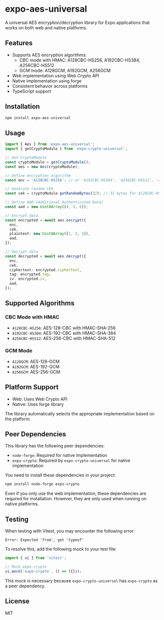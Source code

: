 # expo-aes-universal

A universal AES encryption/decryption library for Expo applications that works on both web and native platforms.

## Features

- Supports AES encryption algorithms:
  - CBC mode with HMAC: A128CBC-HS256, A192CBC-HS384, A256CBC-HS512
  - GCM mode: A128GCM, A192GCM, A256GCM
- Web implementation using Web Crypto API
- Native implementation using forge
- Consistent behavior across platforms
- TypeScript support

## Installation

```bash
npm install expo-aes-universal
```

## Usage

```typescript
import { Aes } from 'expo-aes-universal';
import { getCryptoModule } from 'expo-crypto-universal';

// Get CryptoModule
const cryptoModule = getCryptoModule();
const aes = new Aes(cryptoModule);

// Define encryption algorithm
const enc = 'A128CBC-HS256'; // or 'A192CBC-HS384', 'A256CBC-HS512', 'A128GCM', 'A192GCM', 'A256GCM'

// Generate random CEK
const cek = cryptoModule.getRandomBytes(32); // 32 bytes for A128CBC-HS256

// Define AAD (Additional Authenticated Data)
const aad = new Uint8Array([4, 5, 6]);

// Encrypt data
const encrypted = await aes.encrypt({
  enc,
  cek,
  plaintext: new Uint8Array([1, 2, 3]),
  aad,
});

// Decrypt data
const decrypted = await aes.decrypt({
  enc,
  cek,
  ciphertext: encrypted.ciphertext,
  tag: encrypted.tag,
  iv: encrypted.iv,
  aad,
});
```

## Supported Algorithms

### CBC Mode with HMAC

- `A128CBC-HS256`: AES-128-CBC with HMAC-SHA-256
- `A192CBC-HS384`: AES-192-CBC with HMAC-SHA-384
- `A256CBC-HS512`: AES-256-CBC with HMAC-SHA-512

### GCM Mode

- `A128GCM`: AES-128-GCM
- `A192GCM`: AES-192-GCM
- `A256GCM`: AES-256-GCM

## Platform Support

- Web: Uses Web Crypto API
- Native: Uses forge library

The library automatically selects the appropriate implementation based on the platform.

## Peer Dependencies

This library has the following peer dependencies:

- `node-forge`: Required for native implementation
- `expo-crypto`: Required by `expo-crypto-universal` for native implementation

You need to install these dependencies in your project:

```bash
npm install node-forge expo-crypto
```

Even if you only use the web implementation, these dependencies are required for installation. However, they are only used when running on native platforms.

## Testing

When testing with Vitest, you may encounter the following error:

```
Error: Expected 'from', got 'typeof'
```

To resolve this, add the following mock to your test file:

```typescript
import { vi } from 'vitest';

// Mock expo-crypto
vi.mock('expo-crypto', () => ({}));
```

This mock is necessary because `expo-crypto-universal` has `expo-crypto` as a peer dependency.

## License

MIT
